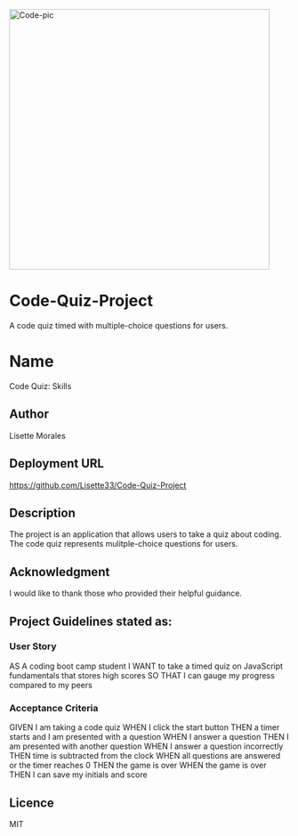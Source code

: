 <img width="468" alt="Code-pic" src="https://user-images.githubusercontent.com/113862182/197669227-29b274ad-3076-4750-92ba-dbfadd5bd8cb.png">

# Code-Quiz-Project
A code quiz timed with multiple-choice questions for users.

# Name
Code Quiz: Skills 

## Author 
Lisette Morales

## Deployment URL
https://github.com/Lisette33/Code-Quiz-Project

## Description
The project is an application that allows users to take a quiz about coding. The code quiz represents mulitple-choice questions for users.

## Acknowledgment
I would like to thank those who provided their helpful guidance.

## Project Guidelines stated as:

### User Story
AS A coding boot camp student
I WANT to take a timed quiz on JavaScript fundamentals that stores high scores
SO THAT I can gauge my progress compared to my peers

### Acceptance Criteria
GIVEN I am taking a code quiz
WHEN I click the start button
THEN a timer starts and I am presented with a question
WHEN I answer a question
THEN I am presented with another question
WHEN I answer a question incorrectly
THEN time is subtracted from the clock
WHEN all questions are answered or the timer reaches 0
THEN the game is over
WHEN the game is over
THEN I can save my initials and score

## Licence
MIT

